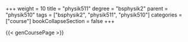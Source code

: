 +++
weight = 10
title = "physik511"
degree = "bsphysik2"
parent = "physik510"
tags = ["bsphysik2", "physik511", "physik510"]
categories = ["course"]
bookCollapseSection = false
+++

{{< genCoursePage >}}
